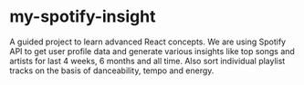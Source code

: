 # my-spotify-insight

A guided project to learn advanced React concepts.
We are using Spotify API to get user profile data and generate various insights like top songs and artists for last 4 weeks, 6 months and all time.
Also sort individual playlist tracks on the basis of danceability, tempo and energy.
